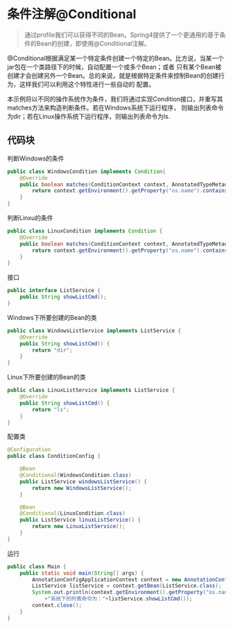 # 条件注解@Conditional
>通过profile我们可以获得不同的Bean。Spring4提供了一个更通用的基于条件的Bean的创建，即使用@Conditional注解。

@Conditional根据满足某一个特定条件创建一个特定的Bean。比方说，当某一个jar包在一个类路径下的时候，自动配置一个或多个Bean；或者
只有某个Bean被创建才会创建另外一个Bean。总的来说，就是根据特定条件来控制Bean的创建行为，这样我们可以利用这个特性进行一些自动的
配置。

本示例将以不同的操作系统作为条件，我们将通过实现Condition接口，并重写其matches方法来构造判断条件。若在Windows系统下运行程序，
则输出列表命令为dir；若在Linux操作系统下运行程序，则输出列表命令为ls.

## 代码块
判断Windows的条件
```java
public class WindowsCondition implements Condition{
    @Override
    public boolean matches(ConditionContext context, AnnotatedTypeMetadata metadata) {
        return context.getEnvironment().getProperty("os.name").contains("Windows");
    }
}
```
判断Linxu的条件
```java
public class LinuxCondition implements Condition {
    @Override
    public boolean matches(ConditionContext context, AnnotatedTypeMetadata metadata) {
        return context.getEnvironment().getProperty("os.name").contains("Linux");
    }
}
```
接口
```java
public interface ListService {
    public String showListCmd();
}
```
Windows下所要创建的Bean的类
```java
public class WindowsListService implements ListService {
    @Override
    public String showListCmd() {
        return "dir";
    }
}
```
Linux下所要创建的Bean的类
```java
public class LinuxListService implements ListService {
    @Override
    public String showListCmd() {
        return "ls";
    }
}
```
配置类
```java
@Configuration
public class ConditionConfig {

    @Bean
    @Conditional(WindowsCondition.class)
    public ListService windowsListService() {
        return new WindowsListService();
    }

    @Bean
    @Conditional(LinuxCondition.class)
    public ListService linuxListService() {
        return new LinuxListService();
    }
}
```
运行
```java
public class Main {
    public static void main(String[] args) {
        AnnotationConfigApplicationContext context = new AnnotationConfigApplicationContext(ConditionConfig.class);
        ListService listService = context.getBean(ListService.class);
        System.out.println(context.getEnvironment().getProperty("os.name")
            +"系统下的列表命令为："+listService.showListCmd());
        context.close();
    }
}
```